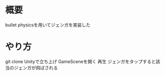 # 概要
bullet physicsを用いてジェンガを実装した

# やり方
git clone
Unityで立ち上げ
GameSceneを開く
再生
ジェンガをタップすると該当のジェンガが飛ばされる
